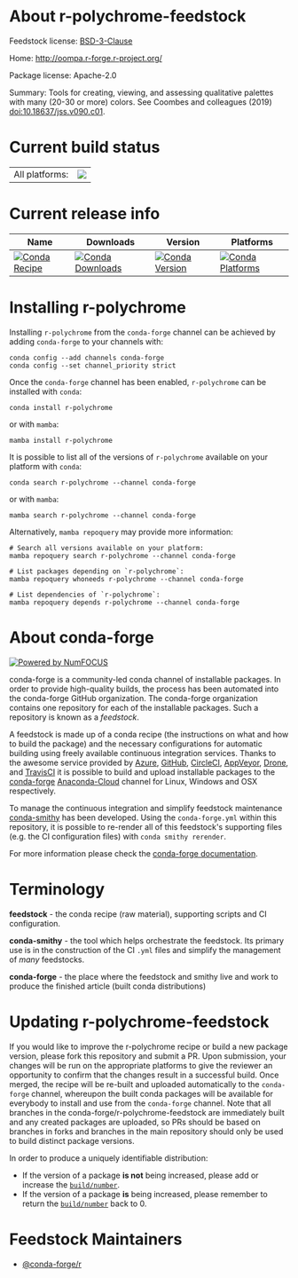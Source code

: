 About r-polychrome-feedstock
============================

Feedstock license: [BSD-3-Clause](https://github.com/conda-forge/r-polychrome-feedstock/blob/main/LICENSE.txt)

Home: http://oompa.r-forge.r-project.org/

Package license: Apache-2.0

Summary: Tools for creating, viewing, and assessing qualitative palettes with many (20-30 or more) colors. See Coombes and colleagues (2019) <doi:10.18637/jss.v090.c01>.

Current build status
====================


<table><tr><td>All platforms:</td>
    <td>
      <a href="https://dev.azure.com/conda-forge/feedstock-builds/_build/latest?definitionId=7528&branchName=main">
        <img src="https://dev.azure.com/conda-forge/feedstock-builds/_apis/build/status/r-polychrome-feedstock?branchName=main">
      </a>
    </td>
  </tr>
</table>

Current release info
====================

| Name | Downloads | Version | Platforms |
| --- | --- | --- | --- |
| [![Conda Recipe](https://img.shields.io/badge/recipe-r--polychrome-green.svg)](https://anaconda.org/conda-forge/r-polychrome) | [![Conda Downloads](https://img.shields.io/conda/dn/conda-forge/r-polychrome.svg)](https://anaconda.org/conda-forge/r-polychrome) | [![Conda Version](https://img.shields.io/conda/vn/conda-forge/r-polychrome.svg)](https://anaconda.org/conda-forge/r-polychrome) | [![Conda Platforms](https://img.shields.io/conda/pn/conda-forge/r-polychrome.svg)](https://anaconda.org/conda-forge/r-polychrome) |

Installing r-polychrome
=======================

Installing `r-polychrome` from the `conda-forge` channel can be achieved by adding `conda-forge` to your channels with:

```
conda config --add channels conda-forge
conda config --set channel_priority strict
```

Once the `conda-forge` channel has been enabled, `r-polychrome` can be installed with `conda`:

```
conda install r-polychrome
```

or with `mamba`:

```
mamba install r-polychrome
```

It is possible to list all of the versions of `r-polychrome` available on your platform with `conda`:

```
conda search r-polychrome --channel conda-forge
```

or with `mamba`:

```
mamba search r-polychrome --channel conda-forge
```

Alternatively, `mamba repoquery` may provide more information:

```
# Search all versions available on your platform:
mamba repoquery search r-polychrome --channel conda-forge

# List packages depending on `r-polychrome`:
mamba repoquery whoneeds r-polychrome --channel conda-forge

# List dependencies of `r-polychrome`:
mamba repoquery depends r-polychrome --channel conda-forge
```


About conda-forge
=================

[![Powered by
NumFOCUS](https://img.shields.io/badge/powered%20by-NumFOCUS-orange.svg?style=flat&colorA=E1523D&colorB=007D8A)](https://numfocus.org)

conda-forge is a community-led conda channel of installable packages.
In order to provide high-quality builds, the process has been automated into the
conda-forge GitHub organization. The conda-forge organization contains one repository
for each of the installable packages. Such a repository is known as a *feedstock*.

A feedstock is made up of a conda recipe (the instructions on what and how to build
the package) and the necessary configurations for automatic building using freely
available continuous integration services. Thanks to the awesome service provided by
[Azure](https://azure.microsoft.com/en-us/services/devops/), [GitHub](https://github.com/),
[CircleCI](https://circleci.com/), [AppVeyor](https://www.appveyor.com/),
[Drone](https://cloud.drone.io/welcome), and [TravisCI](https://travis-ci.com/)
it is possible to build and upload installable packages to the
[conda-forge](https://anaconda.org/conda-forge) [Anaconda-Cloud](https://anaconda.org/)
channel for Linux, Windows and OSX respectively.

To manage the continuous integration and simplify feedstock maintenance
[conda-smithy](https://github.com/conda-forge/conda-smithy) has been developed.
Using the ``conda-forge.yml`` within this repository, it is possible to re-render all of
this feedstock's supporting files (e.g. the CI configuration files) with ``conda smithy rerender``.

For more information please check the [conda-forge documentation](https://conda-forge.org/docs/).

Terminology
===========

**feedstock** - the conda recipe (raw material), supporting scripts and CI configuration.

**conda-smithy** - the tool which helps orchestrate the feedstock.
                   Its primary use is in the construction of the CI ``.yml`` files
                   and simplify the management of *many* feedstocks.

**conda-forge** - the place where the feedstock and smithy live and work to
                  produce the finished article (built conda distributions)


Updating r-polychrome-feedstock
===============================

If you would like to improve the r-polychrome recipe or build a new
package version, please fork this repository and submit a PR. Upon submission,
your changes will be run on the appropriate platforms to give the reviewer an
opportunity to confirm that the changes result in a successful build. Once
merged, the recipe will be re-built and uploaded automatically to the
`conda-forge` channel, whereupon the built conda packages will be available for
everybody to install and use from the `conda-forge` channel.
Note that all branches in the conda-forge/r-polychrome-feedstock are
immediately built and any created packages are uploaded, so PRs should be based
on branches in forks and branches in the main repository should only be used to
build distinct package versions.

In order to produce a uniquely identifiable distribution:
 * If the version of a package **is not** being increased, please add or increase
   the [``build/number``](https://docs.conda.io/projects/conda-build/en/latest/resources/define-metadata.html#build-number-and-string).
 * If the version of a package **is** being increased, please remember to return
   the [``build/number``](https://docs.conda.io/projects/conda-build/en/latest/resources/define-metadata.html#build-number-and-string)
   back to 0.

Feedstock Maintainers
=====================

* [@conda-forge/r](https://github.com/conda-forge/r/)

